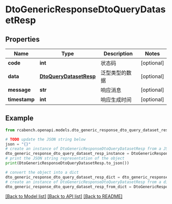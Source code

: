 # DtoGenericResponseDtoQueryDatasetResp


## Properties

Name | Type | Description | Notes
------------ | ------------- | ------------- | -------------
**code** | **int** | 状态码 | [optional] 
**data** | [**DtoQueryDatasetResp**](DtoQueryDatasetResp.md) | 泛型类型的数据 | [optional] 
**message** | **str** | 响应消息 | [optional] 
**timestamp** | **int** | 响应生成时间 | [optional] 

## Example

```python
from rcabench.openapi.models.dto_generic_response_dto_query_dataset_resp import DtoGenericResponseDtoQueryDatasetResp

# TODO update the JSON string below
json = "{}"
# create an instance of DtoGenericResponseDtoQueryDatasetResp from a JSON string
dto_generic_response_dto_query_dataset_resp_instance = DtoGenericResponseDtoQueryDatasetResp.from_json(json)
# print the JSON string representation of the object
print(DtoGenericResponseDtoQueryDatasetResp.to_json())

# convert the object into a dict
dto_generic_response_dto_query_dataset_resp_dict = dto_generic_response_dto_query_dataset_resp_instance.to_dict()
# create an instance of DtoGenericResponseDtoQueryDatasetResp from a dict
dto_generic_response_dto_query_dataset_resp_from_dict = DtoGenericResponseDtoQueryDatasetResp.from_dict(dto_generic_response_dto_query_dataset_resp_dict)
```
[[Back to Model list]](../README.md#documentation-for-models) [[Back to API list]](../README.md#documentation-for-api-endpoints) [[Back to README]](../README.md)


